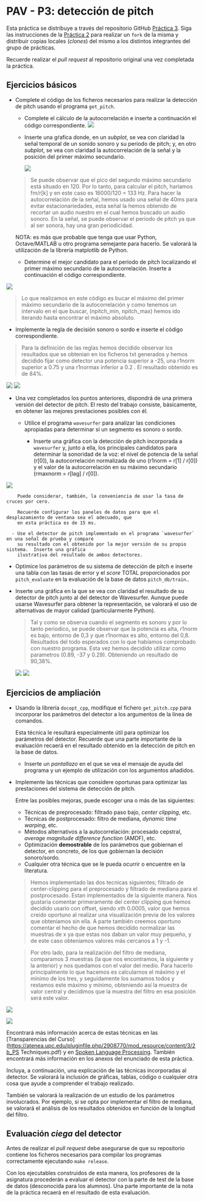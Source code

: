PAV - P3: detección de pitch
============================

Esta práctica se distribuye a través del repositorio GitHub [Práctica 3](https://github.com/albino-pav/P3).
Siga las instrucciones de la [Práctica 2](https://github.com/albino-pav/P2) para realizar un `fork` de la
misma y distribuir copias locales (*clones*) del mismo a los distintos integrantes del grupo de prácticas.

Recuerde realizar el *pull request* al repositorio original una vez completada la práctica.

Ejercicios básicos
------------------

- Complete el código de los ficheros necesarios para realizar la detección de pitch usando el programa
  `get_pitch`.

   * Complete el cálculo de la autocorrelación e inserte a continuación el código correspondiente.
   ![](https://github.com/davilin98/P3/blob/Guardia-Linde/codiauto.PNG)

   * Inserte una gŕafica donde, en un *subplot*, se vea con claridad la señal temporal de un sonido sonoro
     y su periodo de pitch; y, en otro *subplot*, se vea con claridad la autocorrelación de la señal y la
	 posición del primer máximo secundario.
	 
	 ![](https://github.com/davilin98/P3/blob/Guardia-Linde/auto.png)
	 
	> Se puede observar que el pico del segundo máximo secundario está situado en 120. Por lo tanto, para calcular el pitch, haríamos fm/r[k] y en este caso es 16000/120 = 133 Hz. 
	>Para hacer la autocorrelación de la señal, hemos usado una señal de 40ms para evitar estacionariedades, esta señal la hemos obtenido de recortar un audio nuestro en el cual hemos buscado un audio sonoro.
	> En la señal, se puede observar el periodo de pitch ya que al ser sonora, hay una gran periodicidad.  

	 NOTA: es más que probable que tenga que usar Python, Octave/MATLAB u otro programa semejante para
	 hacerlo. Se valorará la utilización de la librería matplotlib de Python.

   * Determine el mejor candidato para el periodo de pitch localizando el primer máximo secundario de la
     autocorrelación. Inserte a continuación el código correspondiente.
     
![](https://github.com/davilin98/P3/blob/Guardia-Linde/pitch.PNG)

> Lo que realizamos en este código es bucar el máximo del primer máximo secundario de la autocorrelación y como tenemos un intervalo en el que buscar, (npitch_min, npitch_max) hemos ido iterando hasta encontrar el máximo absoluto. 

   * Implemente la regla de decisión sonoro o sordo e inserte el código correspondiente.
   
 > Para la definición de las reglas hemos decidido observar los resultados que se obtenian en los ficheros txt generados y hemos decidido fijar como detector una potencia superior a -25, una r1norm superior a  0.75  y una r1normax inferior a 0.2 . El resultado obtenido es de 84%.
 
   ![](https://github.com/davilin98/P3/blob/Guardia-Linde/unvoiced1.JPG)
   ![](https://github.com/davilin98/P3/blob/Guardia-Linde/resultado1.JPG)
   
- Una vez completados los puntos anteriores, dispondrá de una primera versión del detector de pitch. El 
  resto del trabajo consiste, básicamente, en obtener las mejores prestaciones posibles con él.

  * Utilice el programa `wavesurfer` para analizar las condiciones apropiadas para determinar si un
    segmento es sonoro o sordo. 
	
	  - Inserte una gráfica con la detección de pitch incorporada a `wavesurfer` y, junto a ella, los 
	    principales candidatos para determinar la sonoridad de la voz: el nivel de potencia de la señal
		(r[0]), la autocorrelación normalizada de uno (r1norm = r[1] / r[0]) y el valor de la
		autocorrelación en su máximo secundario (rmaxnorm = r[lag] / r[0]).

![](https://github.com/davilin98/P3/blob/Guardia-Linde/waveform.JPG)

		Puede considerar, también, la conveniencia de usar la tasa de cruces por cero.

	    Recuerde configurar los paneles de datos para que el desplazamiento de ventana sea el adecuado, que
		en esta práctica es de 15 ms.
		
      - Use el detector de pitch implementado en el programa `wavesurfer` en una señal de prueba y compare
	    su resultado con el obtenido por la mejor versión de su propio sistema.  Inserte una gráfica
		ilustrativa del resultado de ambos detectores.
  
  * Optimice los parámetros de su sistema de detección de pitch e inserte una tabla con las tasas de error
    y el *score* TOTAL proporcionados por `pitch_evaluate` en la evaluación de la base de datos 
	`pitch_db/train`..

   * Inserte una gráfica en la que se vea con claridad el resultado de su detector de pitch junto al del
     detector de Wavesurfer. Aunque puede usarse Wavesurfer para obtener la representación, se valorará
	 el uso de alternativas de mayor calidad (particularmente Python).
	 
	 >Tal y como se observa cuando el segmento es sonoro y por lo tanto periodico, se puede observar que la potencia es alta, r1norm es bajo, entorno de 0,3 y que r1normax es alto, entorno del 0,8. Resultados del todo esperados con lo que habíamos comprobado con nuestro programa. Esta vez hemos decidido utilizar como parametros (0.89, -37 y 0.29). Obteniendo un resultado de 90,38%. 
		
      ![](https://github.com/davilin98/P3/blob/Guardia-Linde/unvoiced.JPG)
      ![](https://github.com/davilin98/P3/blob/Guardia-Linde/resultado.JPG)


Ejercicios de ampliación
------------------------

- Usando la librería `docopt_cpp`, modifique el fichero `get_pitch.cpp` para incorporar los parámetros del
  detector a los argumentos de la línea de comandos.
  
  Esta técnica le resultará especialmente útil para optimizar los parámetros del detector. Recuerde que
  una parte importante de la evaluación recaerá en el resultado obtenido en la detección de pitch en la
  base de datos.

  * Inserte un *pantallazo* en el que se vea el mensaje de ayuda del programa y un ejemplo de utilización
    con los argumentos añadidos.

- Implemente las técnicas que considere oportunas para optimizar las prestaciones del sistema de detección
  de pitch.

  Entre las posibles mejoras, puede escoger una o más de las siguientes:

  * Técnicas de preprocesado: filtrado paso bajo, *center clipping*, etc.
  * Técnicas de postprocesado: filtro de mediana, *dynamic time warping*, etc.
  * Métodos alternativos a la autocorrelación: procesado cepstral, *average magnitude difference function*
    (AMDF), etc.
  * Optimización **demostrable** de los parámetros que gobiernan el detector, en concreto, de los que
    gobiernan la decisión sonoro/sordo.
  * Cualquier otra técnica que se le pueda ocurrir o encuentre en la literatura.
  
  
  > Hemos implementado las dos tecnicas siguientes; filtrado de center-clipping para el preprocesado y filtrado de mediana para el postprocesado. Estan implementados de la siguiente manera. Nos gustaria comentar primeramente del center clipping que hemos decidido usarlo con offset, siendo xth 0.0005, valor que hemos creido oportuno al realizar una visualización previa de los valores que obteniamos sin ella. A parte también creemos oportuno comentar el hecho de que hemos decidido normalizar las muestras de x ya que estas nos daban un valor muy pequeño, y de este caso obteniamos valores más cercanos a 1 y -1.
  
  
  > Por otro lado, para la realización del filtro de mediana, comparamos 3 muestras (la que nos encontramos, la siguiente y la anterior) y nos quedamos con el valor del medio. Para hacerlo principalmente lo que hacemos es calcularnos el máximo y el mínimo de los tres, y seguidamente los sumamos todos y restamos este máximo y mínimo, obteniendo así la muestra de valor central y decidimos que la muestra del filtro en esa posición será este valor.
 
 ![](https://github.com/davilin98/P3/blob/Guardia-Linde/centralclipping.JPG)
 
 ![](https://github.com/davilin98/P3/blob/Guardia-Linde/filtromediana.JPG)
  

  Encontrará más información acerca de estas técnicas en las [Transparencias del Curso](https://atenea.upc.edu/pluginfile.php/2908770/mod_resource/content/3/2b_PS Techniques.pdf)
  y en [Spoken Language Processing](https://discovery.upc.edu/iii/encore/record/C__Rb1233593?lang=cat).
  También encontrará más información en los anexos del enunciado de esta práctica.

  Incluya, a continuación, una explicación de las técnicas incorporadas al detector. Se valorará la
  inclusión de gráficas, tablas, código o cualquier otra cosa que ayude a comprender el trabajo realizado.

  También se valorará la realización de un estudio de los parámetros involucrados. Por ejemplo, si se opta
  por implementar el filtro de mediana, se valorará el análisis de los resultados obtenidos en función de
  la longitud del filtro.
   

Evaluación *ciega* del detector
-------------------------------

Antes de realizar el *pull request* debe asegurarse de que su repositorio contiene los ficheros necesarios
para compilar los programas correctamente ejecutando `make release`.

Con los ejecutables construidos de esta manera, los profesores de la asignatura procederán a evaluar el
detector con la parte de test de la base de datos (desconocida para los alumnos). Una parte importante de
la nota de la práctica recaerá en el resultado de esta evaluación.
